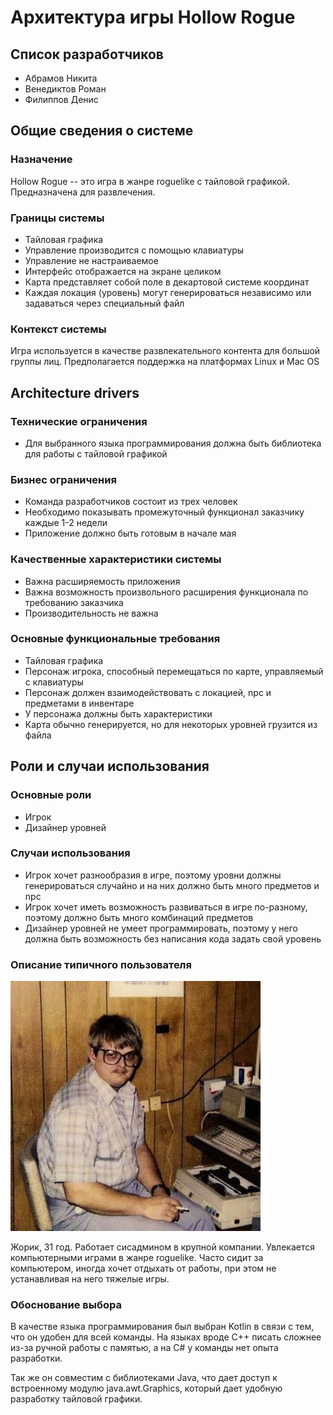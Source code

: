 # Архитектура игры Hollow Rogue

## Список разработчиков

- Абрамов Никита
- Венедиктов Роман
- Филиппов Денис

## Общие сведения о системе
### Назначение

Hollow Rogue -- это игра в жанре roguelike с тайловой графикой.
Предназначена для развлечения.

### Границы системы
- Тайловая графика
- Управление производится с помощью клавиатуры
- Управление не настраиваемое
- Интерфейс отображается на экране целиком
- Карта представляет собой поле в декартовой системе координат
- Каждая локация (уровень) могут генерироваться независимо или задаваться через специальный файл

### Контекст системы

Игра используется в качестве развлекательного контента для большой группы лиц. Предполагается поддержка на платформах Linux и Mac OS

## Architecture drivers

### Технические ограничения
- Для выбранного языка программирования должна быть библиотека для работы с тайловой графикой

### Бизнес ограничения
- Команда разработчиков состоит из трех человек
- Необходимо показывать промежуточный функционал заказчику каждые 1-2 недели
- Приложение должно быть готовым в начале мая

### Качественные характеристики системы
- Важна расширяемость приложения
- Важна возможность произвольного расширения функционала по требованию заказчика
- Производительность не важна

### Основные функциональные требования
- Тайловая графика
- Персонаж игрока, способный перемещаться по карте, управляемый с клавиатуры
- Персонаж должен взаимодействовать с локацией, npc и предметами в инвентаре
- У персонажа должны быть характеристики
- Карта обычно генерируется, но для некоторых уровней грузится из файла

## Роли и случаи использования

### Основные роли
- Игрок
- Дизайнер уровней

### Случаи использования
- Игрок хочет разнообразия в игре, поэтому уровни должны генерироваться случайно и на них должно быть много предметов и npc
- Игрок хочет иметь возможность развиваться в игре по-разному, поэтому должно быть много комбинаций предметов
- Дизайнер уровней не умеет программировать, поэтому у него должна быть возможность без написания кода задать свой уровень

### Описание типичного пользователя

<img src="user.jpeg" alt="drawing" style="width:400px;"/>

Жорик, 31 год. Работает сисадмином в крупной компании. 
Увлекается компьютерными играми в жанре roguelike.
Часто сидит за компьютером, иногда хочет отдыхать от работы, при этом не устанавливая на него тяжелые игры. 

### Обоснование выбора
В качестве языка программирования был выбран Kotlin в связи с тем, что он удобен для всей команды. 
На языках вроде C++ писать сложнее из-за ручной работы с памятью, а на C# у команды нет опыта разработки.

Так же он совместим с библиотеками Java, что дает доступ к встроенному модулю java.awt.Graphics, который дает удобную 
разработку тайловой графики.